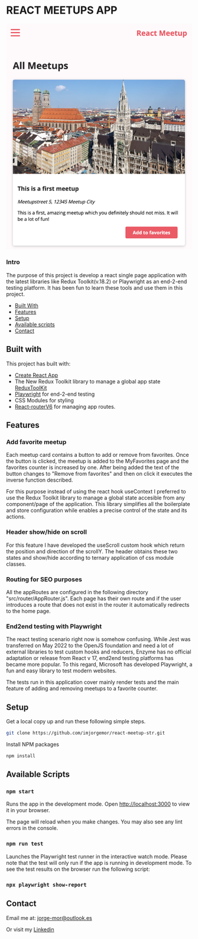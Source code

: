 # REACT MEETUPS APP

![cover](https://github.com/imjorgemor/react-meetup-str/blob/main/public/GITHUB_COVER.png)

### Intro

The purpose of this project is develop a react single page application with the latest libraries like Redux Toolkit(v.18.2) or Playwright as an end-2-end testing platform. It has been fun to learn these tools and use them in this project.

* [Built With](#built-with)
* [Features](#features)
* [Setup](#setup)
* [Available scripts](#available-scripts)
* [Contact](#contact)


## Built with

This project has built with:
* [Create React App](https://github.com/facebook/create-react-app) 
* The New Redux Toolkit library to manage a global app state [ReduxToolKit](https://redux-toolkit.js.org/)
* [Playwright](https://playwright.dev/) for end-2-end testing
* CSS Modules for styling
* [React-routerV6](https://reactrouter.com/docs/en/v6/getting-started/overview) for managing app routes.


## Features

### Add favorite meetup

Each meetup card contains a button to add or remove from favorites. Once the button is clicked, the meetup is added to the MyFavorites page and the favorites counter is increased by one. After being added the text of the button changes to "Remove from favorites" and then on click it executes the inverse function described.

For this purpose instead of using the react hook useContext I preferred to use the Redux Toolkit library to manage a global state accesible from any component/page of the application. This library simplifies all the boilerplate and store configuration while enables a precise control of the state and its actions.

### Header show/hide on scroll

For this feature I have developed the useScroll custom hook which return the position and direction of the scrollY. The header obtains these two states and show/hide according to ternary application of css module classes. 

### Routing for SEO purposes

All the appRoutes are configured in the following directory "src/router/AppRouter.js". Each page has their own route and if the user introduces a route that does not exist in the router it automatically redirects to the home page.

### End2end testing with Playwright

The react testing scenario right now is somehow confusing. While Jest was transferred on May 2022 to the OpenJS foundation and need a lot of external libraries to test custom hooks and reducers, Enzyme has no official adaptation or release from React v 17, end2end testing platforms has became more popular. To this regard, Microsoft has developed Playwright, a fun and easy library to test modern websites. 

The tests run in this application cover mainly render tests and the main feature of adding and removing meetups to a favorite counter.


## Setup

Get a local copy up and run these following simple steps.
```sh
git clone https://github.com/imjorgemor/react-meetup-str.git
```

Install NPM packages
```sh
npm install
```

## Available Scripts

### `npm start`

Runs the app in the development mode.
Open [http://localhost:3000](http://localhost:3000) to view it in your browser.

The page will reload when you make changes.
You may also see any lint errors in the console.

### `npm run test`

Launches the Playwright test runner in the interactive watch mode. Please note that the test will only run if the app is running in development mode.
To see the test results on the browser run the following script:

### `npx playwright show-report`


## Contact

Email me at: jorge-mor@outlook.es 

Or visit my [Linkedin](https://www.linkedin.com/in/jorge-mor-reactdev/)